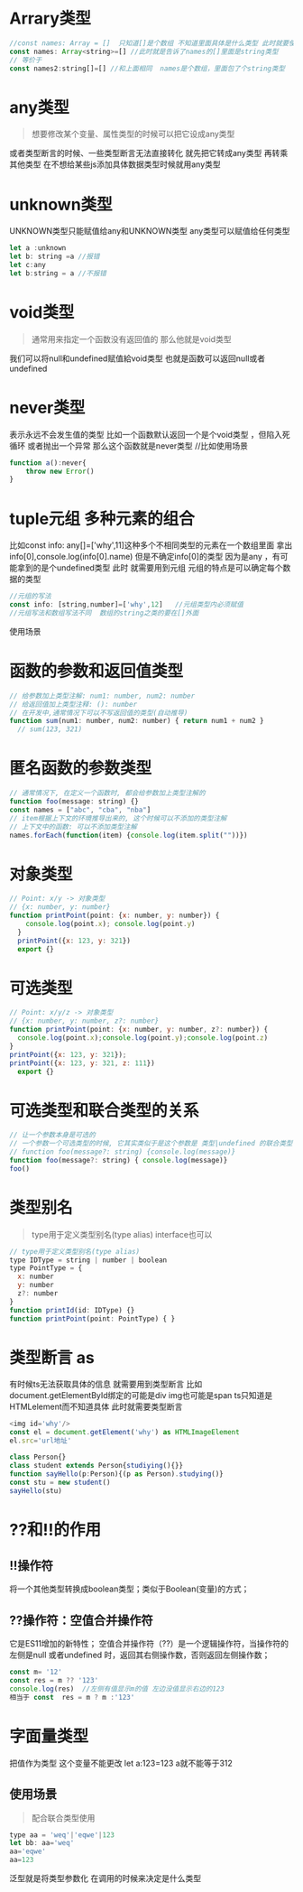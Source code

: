 # Arrary类型
```Javascript
//const names: Array = []  只知道[]是个数组 不知道里面具体是什么类型 此时就要使用到泛型
const names: Array<string>=[] //此时就是告诉了names的[]里面是string类型
// 等价于
const names2:string[]=[] //和上面相同  names是个数组，里面包了个string类型
```
# any类型
>想要修改某个变量、属性类型的时候可以把它设成any类型

或者类型断言的时候、一些类型断言无法直接转化 就先把它转成any类型 再转乘其他类型
在不想给某些js添加具体数据类型时候就用any类型
# unknown类型
UNKNOWN类型只能赋值给any和UNKNOWN类型
any类型可以赋值给任何类型
```Javascript
let a :unknown       
let b: string =a //报错  
let c:any
let b:string = a //不报错
```
# void类型
>通常用来指定一个函数没有返回值的 那么他就是void类型

我们可以将null和undefined赋值給void类型  也就是函数可以返回null或者undefined
# never类型
表示永远不会发生值的类型 比如一个函数默认返回一个是个void类型 ，但陷入死循环 或者抛出一个异常 那么这个函数就是never类型
//比如使用场景
```javascript
function a():never{
    throw new Error()
}
```
# tuple元组 多种元素的组合
比如const info: any[]=['why',11]这种多个不相同类型的元素在一个数组里面
拿出info[0],console.log(info[0].name) 但是不确定info[0]的类型 因为是any ，有可能拿到的是个undefined类型
此时 就需要用到元组 元组的特点是可以确定每个数据的类型
```javascript
//元组的写法
const info: [string,number]=['why',12]   //元组类型内必须赋值
//元组写法和数组写法不同  数组的string之类的要在[]外面 

```
使用场景

# 函数的参数和返回值类型
```javascript
// 给参数加上类型注解: num1: number, num2: number
// 给返回值加上类型注释: (): number
// 在开发中,通常情况下可以不写返回值的类型(自动推导)
function sum(num1: number, num2: number) { return num1 + num2 }
  // sum(123, 321)
```
# 匿名函数的参数类型
```javascript
// 通常情况下, 在定义一个函数时, 都会给参数加上类型注解的
function foo(message: string) {}
const names = ["abc", "cba", "nba"]
// item根据上下文的环境推导出来的, 这个时候可以不添加的类型注解
// 上下文中的函数: 可以不添加类型注解
names.forEach(function(item) {console.log(item.split(""))})
```
# 对象类型
```javascript
// Point: x/y -> 对象类型
// {x: number, y: number}
function printPoint(point: {x: number, y: number}) {
    console.log(point.x); console.log(point.y)
  }
  printPoint({x: 123, y: 321})
  export {}
```
# 可选类型
```javascript
// Point: x/y/z -> 对象类型
// {x: number, y: number, z?: number}
function printPoint(point: {x: number, y: number, z?: number}) {
  console.log(point.x);console.log(point.y);console.log(point.z)
}
printPoint({x: 123, y: 321});
printPoint({x: 123, y: 321, z: 111})
  export {}
```
# 可选类型和联合类型的关系
```javascript
// 让一个参数本身是可选的
// 一个参数一个可选类型的时候, 它其实类似于是这个参数是 类型|undefined 的联合类型
// function foo(message?: string) {console.log(message)}
function foo(message?: string) { console.log(message)}
foo()
```
# 类型别名
>type用于定义类型别名(type alias)
interface也可以
```javascript
// type用于定义类型别名(type alias)
type IDType = string | number | boolean
type PointType = {
  x: number
  y: number
  z?: number
}
function printId(id: IDType) {}
function printPoint(point: PointType) { }
```
# 类型断言 as
有时候ts无法获取具体的信息 就需要用到类型断言
比如document.getElementById绑定的可能是div img也可能是span  ts只知道是HTMLelement而不知道具体 此时就需要类型断言
```javascript
<img id='why'/>
const el = document.getElement('why') as HTMLImageElement
el.src='url地址'

class Person{}
class student extends Person{studiying(){}}
function sayHello(p:Person){(p as Person).studying()}
const stu = new student()
sayHello(stu)
```
# ??和!!的作用
## !!操作符
将一个其他类型转换成boolean类型；类似于Boolean(变量)的方式；
## ??操作符：空值合并操作符
它是ES11增加的新特性；
空值合并操作符（??）是一个逻辑操作符，当操作符的左侧是null 或者undefined 时，返回其右侧操作数，否则返回左侧操作数；
```javascript
const m= '12'
const res = m ?? '123'
console.log(res)  //左侧有值显示m的值 左边没值显示右边的123
相当于 const  res = m ? m :'123'
```
# 字面量类型
把值作为类型 这个变量不能更改
let a:123=123
a就不能等于312
## 使用场景
> 配合联合类型使用
```Javascript
type aa = 'weq'|'eqwe'|123
let bb: aa='weq'
aa='eqwe'
aa=123
```

泛型就是将类型参数化  在调用的时候来决定是什么类型